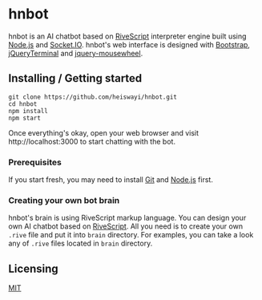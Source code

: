 # hnbot

hnbot is an AI chatbot based on [RiveScript](http://www.rivescript.com/) interpreter engine built using [Node.js](https://nodejs.org/en/) and [Socket.IO](https://socket.io/). hnbot's web interface is designed with [Bootstrap](https://getbootstrap.com/), [jQueryTerminal](https://terminal.jcubic.pl/) and [jquery-mousewheel](https://github.com/jquery/jquery-mousewheel).

## Installing / Getting started

```shell
git clone https://github.com/heiswayi/hnbot.git
cd hnbot
npm install
npm start
```

Once everything's okay, open your web browser and visit http://localhost:3000 to start chatting with the bot.

### Prerequisites

If you start fresh, you may need to install [Git](https://git-scm.com/) and [Node.js](https://nodejs.org/en/) first.

### Creating your own bot brain

hnbot's brain is using RiveScript markup language. You can design your own AI chatbot based on [RiveScript](http://www.rivescript.com/). All you need is to create your own `.rive` file and put it into `brain` directory. For examples, you can take a look any of `.rive` files located in `brain` directory.

## Licensing

[MIT](LICENSE.md)
